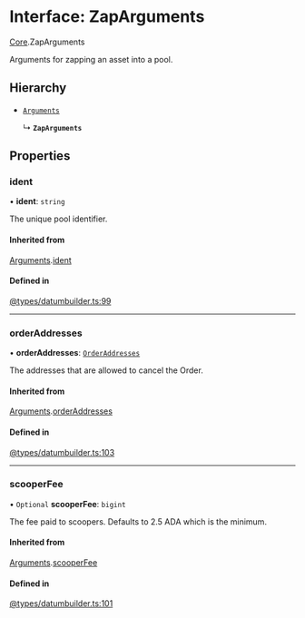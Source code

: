 # Interface: ZapArguments

[Core](../modules/Core.md).ZapArguments

Arguments for zapping an asset into a pool.

## Hierarchy

- [`Arguments`](Core.Arguments.md)

  ↳ **`ZapArguments`**

## Properties

### ident

• **ident**: `string`

The unique pool identifier.

#### Inherited from

[Arguments](Core.Arguments.md).[ident](Core.Arguments.md#ident)

#### Defined in

[@types/datumbuilder.ts:99](https://github.com/SundaeSwap-finance/sundae-sdk/blob/main/packages/core/src/@types/datumbuilder.ts#L99)

___

### orderAddresses

• **orderAddresses**: [`OrderAddresses`](../modules/Core.md#orderaddresses)

The addresses that are allowed to cancel the Order.

#### Inherited from

[Arguments](Core.Arguments.md).[orderAddresses](Core.Arguments.md#orderaddresses)

#### Defined in

[@types/datumbuilder.ts:103](https://github.com/SundaeSwap-finance/sundae-sdk/blob/main/packages/core/src/@types/datumbuilder.ts#L103)

___

### scooperFee

• `Optional` **scooperFee**: `bigint`

The fee paid to scoopers. Defaults to 2.5 ADA which is the minimum.

#### Inherited from

[Arguments](Core.Arguments.md).[scooperFee](Core.Arguments.md#scooperfee)

#### Defined in

[@types/datumbuilder.ts:101](https://github.com/SundaeSwap-finance/sundae-sdk/blob/main/packages/core/src/@types/datumbuilder.ts#L101)
